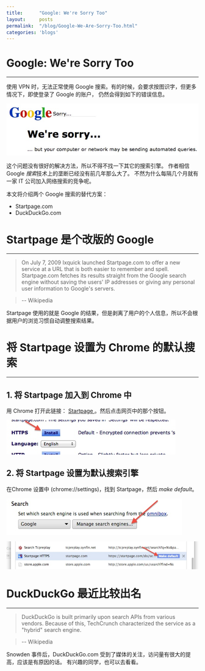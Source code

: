 ```yaml
---
title:      "Google: We're Sorry Too"
layout:     posts
permalink:  "/blog/Google-We-Are-Sorry-Too.html"
categories: 'blogs'
---
```


# Google: We're Sorry Too

---------------------------------

使用 VPN 时，无法正常使用 Google 搜索。有的时候，会要求按图识字，但更多情况下，即使登录了 Google 的账户，
仍然会得到如下的错误信息。

![We're Sorry](/assets/images/posts/we-are-sorry.jpg)

这个问题没有很好的解决方法，所以不得不找一下其它的搜索引擎。
作者相信 Google *搜索*技术上的垄断已经没有前几年那么大了。
不然为什么每隔几个月就有一家 IT 公司加入网络搜索的竞争呢。


本文将介绍两个 Google 搜索的替代方案：

  * Startpage.com
  * DuckDuckGo.com

# Startpage 是个改版的 Google 

----------

> On July 7, 2009 Ixquick launched Startpage.com to offer a new service at a URL that is both easier to remember and spell. Startpage.com fetches its results straight from the Google search engine without saving the users' IP addresses or giving any personal user information to Google's servers.

> -- Wikipedia

Startpage 使用的就是 Google 的结果，但是剥离了用户的个人信息，所以不会根据用户的浏览习惯自动调整搜索结果。

# 将 Startpage 设置为 Chrome 的默认搜索

----------

## 1. 将 Startpage 加入到 Chrome 中

用 Chrome 打开此链接： [<i class="icon-external-link"></i> Startpage ](
https://startpage.com/eng/download-startpage-plugin.html)。然后点击网页中的那个按钮。

![Add Startpage](/assets/images/posts/startpage-add.jpg)


## 2. 将 Startpage 设置为默认搜索引擎

在Chrome 设置中 (chrome://settings)，找到 Startpage，然后 *make default*。

![Manage search engine](/assets/images/posts/startpage-manage.jpg)

![Make Default](/assets/images/posts/startpage-default.jpg)



# DuckDuckGo 最近比较出名

--------

> DuckDuckGo is built primarily upon search APIs from various vendors. Because of this, TechCrunch characterized the service as a "hybrid" search engine.

> -- Wikipedia

Snowden 事件后，DuckDuckGo.com 受到了媒体的关注，访问量有很大的提高，应该是有原因的话。
有兴趣的同学，也可以去看看。
